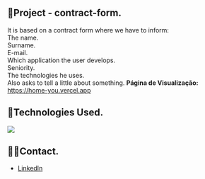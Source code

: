 ## 📍Project - contract-form.
It is based on a contract form where we have to inform: <br>
The name. <br>
Surname. <br>
E-mail. <br>
Which application the user develops. <br>
Seniority. <br>
The technologies he uses. <br>
Also asks to tell a little about something.
**Página de Visualização:** https://home-you.vercel.app

## 🧩Technologies Used.

<p align="left" alt="Diusval" height="30" width="40">
  <a href="https://skillicons.dev">
    <img src="https://skillicons.dev/icons?i=html,css" />
  </a>
</p>

## 👋🏼Contact.

 - [LinkedIn](https://www.linkedin.com/in/diusval)

